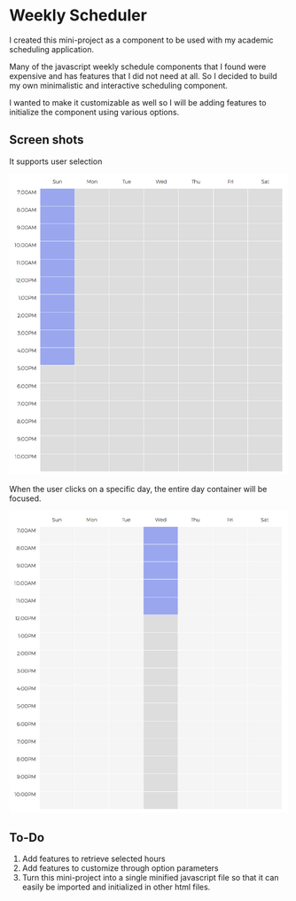 # Weekly Scheduler

I created this mini-project as a component to be used with my academic scheduling application.

Many of the javascript weekly schedule components that I found were expensive and has features that I did not need at all. So I decided to build my own minimalistic and interactive scheduling component.

I wanted to make it customizable as well so I will be adding features to initialize the component using various options.

## Screen shots
It supports user selection

![Alt text](./sample-images/sampleimg1.png)

When the user clicks on a specific day, the entire day container will be focused.

![Alt text](./sample-images/sampleimg2.png)

## To-Do
1. Add features to retrieve selected hours
2. Add features to customize through option parameters
3. Turn this mini-project into a single minified javascript file so that it can easily be imported and initialized in other html files.
